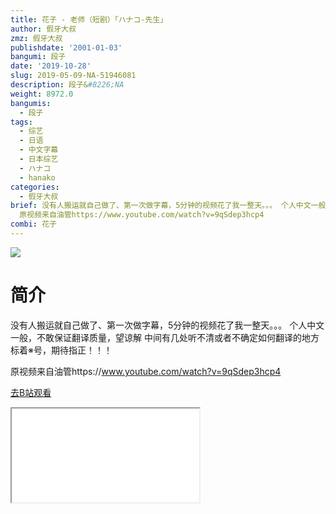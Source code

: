 ```yaml
---
title: 花子 - 老师（短剧）「ハナコ‐先生」
author: 假牙大叔
zmz: 假牙大叔
publishdate: '2001-01-03'
bangumi: 段子
date: '2019-10-28'
slug: 2019-05-09-NA-51946081
description: 段子&#8226;NA
weight: 8972.0
bangumis:
  - 段子
tags:
  - 综艺
  - 日语
  - 中文字幕
  - 日本综艺
  - ハナコ
  - hanako
categories:
  - 假牙大叔
brief: 没有人搬运就自己做了、第一次做字幕，5分钟的视频花了我一整天。。。 个人中文一般，不敢保证翻译质量，望谅解 中间有几处听不清或者不确定如何翻译的地方标着※号，期待指正！！！
  原视频来自油管https://www.youtube.com/watch?v=9qSdep3hcp4
combi: 花子
---
```

![](https://raw.githubusercontent.com/tcgriffith/owaraisite/master/static/tmpimg/ea58b744c63cbffaf054d81372db6fcb65671d06.jpg.480.jpg)
# 简介  
没有人搬运就自己做了、第一次做字幕，5分钟的视频花了我一整天。。。
个人中文一般，不敢保证翻译质量，望谅解
中间有几处听不清或者不确定如何翻译的地方标着※号，期待指正！！！

原视频来自油管https://www.youtube.com/watch?v=9qSdep3hcp4  

[去B站观看](https://www.bilibili.com/video/av51946081/)
<div class ="resp-container"><iframe class="testiframe" src="//player.bilibili.com/player.html?aid=51946081"", scrolling="no", allowfullscreen="true" > </iframe></div> 

